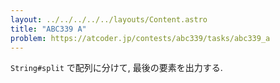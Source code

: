```yaml
---
layout: ../../../../../layouts/Content.astro
title: "ABC339 A"
problem: https://atcoder.jp/contests/abc339/tasks/abc339_a
---
```

`String#split` で配列に分けて, 最後の要素を出力する.
